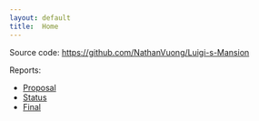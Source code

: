 ```yaml
---
layout: default
title:  Home
---
```


Source code: https://github.com/NathanVuong/Luigi-s-Mansion

Reports:

- [Proposal](proposal.html)
- [Status](status.html)
- [Final](final.html)

[quickref]: https://github.com/mundimark/quickrefs/blob/master/HTML.md
